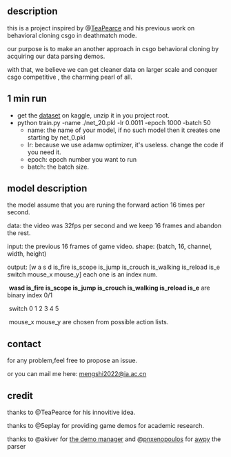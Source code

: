 ## description

this is a project inspired by @[TeaPearce](https://github.com/TeaPearce/Counter-Strike_Behavioural_Cloning/commits?author=TeaPearce) and his previous work on behavioral cloning csgo in deathmatch mode.

our purpose is to make an another approach in csgo behavioral cloning by acquiring our data parsing demos.

with that, we believe we can get cleaner data on larger scale and conquer csgo competitive , the charming pearl of all.



## 1 min run

- get the [dataset](https://www.kaggle.com/datasets/kissjonh/csgo-competitive-dataset) on kaggle, unzip it in you project root.
- python train.py -name ./net_20.pkl -lr 0.0011 -epoch 1000 -batch 50
  - name: the name of your model, if no such model then it creates one starting by net_0.pkl
  - lr:  because we use adamw optimizer, it's useless. change the code if you need it.
  - epoch: epoch number you want to run
  - batch: the batch size.

## model description

the model assume that you are runing the forward action 16 times per second.

data: the video was 32fps per second and we keep 16 frames and abandon the rest.

input: the previous 16 frames of game video.  shape: (batch, 16, channel,  width, height)

output: [w a s d is_fire is_scope is_jump is_crouch is_walking is_reload is_e switch mouse_x mouse_y] each one is an index num.

​              **wasd  is_fire is_scope is_jump is_crouch is_walking is_reload is_e** are binary index 0/1

​			  switch 0 1 2 3 4 5

​              mouse_x mouse_y  are chosen from possible action lists.



## contact

for any problem,feel free to propose an issue.

or you can mail me here:  mengshi2022@ia.ac.cn



## credit

thanks to @TeaPearce for his innovitive idea.

thanks to @5eplay for providing game demos for academic research.

thanks to @akiver for [the demo manager]( https://github.com/akiver/CSGO-Demos-Manager) and @[pnxenopoulos](https://github.com/pnxenopoulos) for [awpy](https://github.com/pnxenopoulos/awpy) the parser





